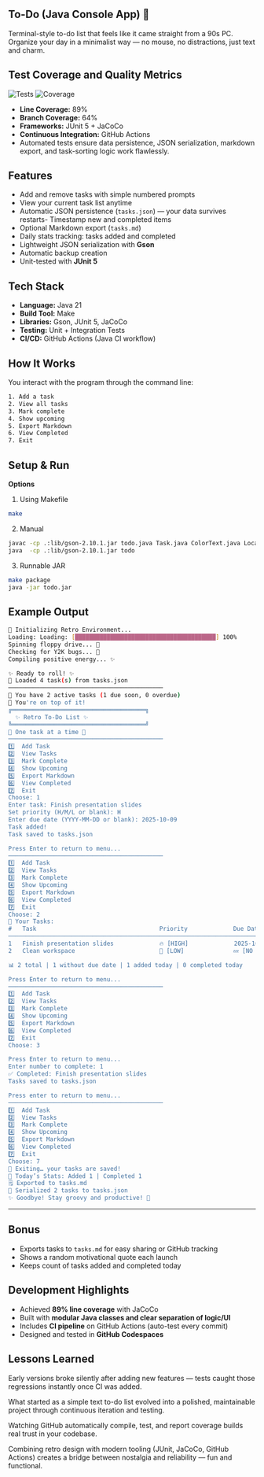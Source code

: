 ## To-Do (Java Console App) 🧮
Terminal-style to-do list that feels like it came straight from a 90s PC.
Organize your day in a minimalist way — no mouse, no distractions, just text and charm.

## Test Coverage and Quality Metrics
![Tests](https://github.com/lpatamia1/To-Do-List-App/actions/workflows/test.yml/badge.svg)
![Coverage](https://img.shields.io/badge/Coverage-89%25-brightgreen)

- **Line Coverage:** 89%
- **Branch Coverage:** 64%
- **Frameworks:** JUnit 5 + JaCoCo
- **Continuous Integration:** GitHub Actions  
- Automated tests ensure data persistence, JSON serialization, markdown export, and task-sorting logic work flawlessly.

## Features
- Add and remove tasks with simple numbered prompts  
- View your current task list anytime  
- Automatic JSON persistence (`tasks.json`) — your data survives restarts- Timestamp new and completed items  
- Optional Markdown export (`tasks.md`)
- Daily stats tracking: tasks added and completed
- Lightweight JSON serialization with **Gson**
- Automatic backup creation  
- Unit-tested with **JUnit 5**

## Tech Stack
- **Language:** Java 21  
- **Build Tool:** Make  
- **Libraries:** Gson, JUnit 5, JaCoCo  
- **Testing:** Unit + Integration Tests  
- **CI/CD:** GitHub Actions (Java CI workflow)

## How It Works
You interact with the program through the command line:
```bash
1. Add a task
2. View all tasks
3. Mark complete
4. Show upcoming
5. Export Markdown
6. View Completed
7. Exit
```
## Setup & Run 
**Options**
1. Using Makefile
```bash
make
```
2. Manual
```bash
javac -cp .:lib/gson-2.10.1.jar todo.java Task.java ColorText.java LocalDateAdapter.java
java  -cp .:lib/gson-2.10.1.jar todo
```
3. Runnable JAR
```bash
make package
java -jar todo.jar
```

## Example Output

```bash
🔧 Initializing Retro Environment...
Loading: Loading: [████████████████████████████████████████] 100%
Spinning floppy drive... 💾
Checking for Y2K bugs... 🧮
Compiling positive energy... ✨

✨ Ready to roll! ✨
📂 Loaded 4 task(s) from tasks.json
────────────────────────────────────────────
📅 You have 2 active tasks (1 due soon, 0 overdue)
🌟 You're on top of it!
╔══════════════════════════════════════╗
  ✨ Retro To-Do List ✨
╚══════════════════════════════════════╝
💬 One task at a time 🪩
────────────────────────────────────────────
1️⃣  Add Task
2️⃣  View Tasks
3️⃣  Mark Complete
4️⃣  Show Upcoming
5️⃣  Export Markdown
6️⃣  View Completed
7️⃣  Exit
Choose: 1
Enter task: Finish presentation slides
Set priority (H/M/L or blank): H
Enter due date (YYYY-MM-DD or blank): 2025-10-09
Task added!
Task saved to tasks.json

Press Enter to return to menu...
────────────────────────────────────────────
1️⃣  Add Task
2️⃣  View Tasks
3️⃣  Mark Complete
4️⃣  Show Upcoming
5️⃣  Export Markdown
6️⃣  View Completed
7️⃣  Exit
Choose: 2
📝 Your Tasks:
#   Task                                   Priority             Due Date
────────────────────────────────────────────────────────────────────────────
1   Finish presentation slides             🔥 [HIGH]             2025-10-09 ⏰
2   Clean workspace                        🌿 [LOW]              💤 [NO DUE DATE]

📊 2 total | 1 without due date | 1 added today | 0 completed today

Press Enter to return to menu...
────────────────────────────────────────────
1️⃣  Add Task
2️⃣  View Tasks
3️⃣  Mark Complete
4️⃣  Show Upcoming
5️⃣  Export Markdown
6️⃣  View Completed
7️⃣  Exit
Choose: 3

Press Enter to return to menu...
Enter number to complete: 1
✅ Completed: Finish presentation slides
Tasks saved to tasks.json

Press enter to return to menu...
────────────────────────────────────────────
1️⃣  Add Task
2️⃣  View Tasks
3️⃣  Mark Complete
4️⃣  Show Upcoming
5️⃣  Export Markdown
6️⃣  View Completed
7️⃣  Exit
Choose: 7
💾 Exiting… your tasks are saved!
📅 Today’s Stats: Added 1 | Completed 1
🗒️ Exported to tasks.md
📂 Serialized 2 tasks to tasks.json
✨ Goodbye! Stay groovy and productive! 🎸
```
---

## Bonus 
- Exports tasks to `tasks.md` for easy sharing or GitHub tracking
- Shows a random motivational quote each launch
- Keeps count of tasks added and completed today

## Development Highlights
- Achieved **89% line coverage** with JaCoCo
- Built with **modular Java classes and clear separation of logic/UI**
- Includes **CI pipeline** on GitHub Actions (auto-test every commit)
- Designed and tested in **GitHub Codespaces**

## Lessons Learned
Early versions broke silently after adding new features — tests caught those regressions instantly once CI was added.

What started as a simple text to-do list evolved into a polished, maintainable project through continuous iteration and testing.

Watching GitHub automatically compile, test, and report coverage builds real trust in your codebase.

Combining retro design with modern tooling (JUnit, JaCoCo, GitHub Actions) creates a bridge between nostalgia and reliability — fun and functional.
